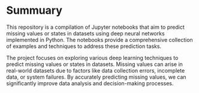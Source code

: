 # Summuary
This repository is a compilation of Jupyter notebooks that aim to predict missing values or states in datasets using deep neural networks implemented in Python. The notebooks provide a comprehensive collection of examples and techniques to address these prediction tasks.

The project focuses on exploring various deep learning techniques to predict missing values or states in datasets. Missing values can arise in real-world datasets due to factors like data collection errors, incomplete data, or system failures. By accurately predicting missing values, we can significantly improve data analysis and decision-making processes.